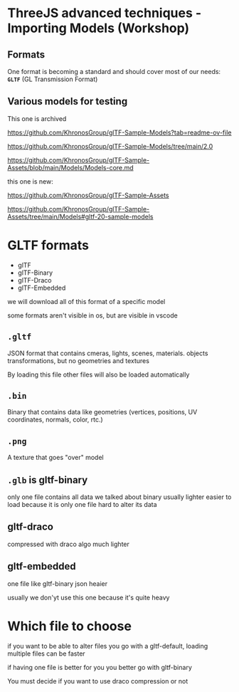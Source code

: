 # ThreeJS advanced techniques - Importing Models (Workshop)

## Formats

One format is becoming a standard and should cover most of our needs: **`GLTF`** (GL Transmission Format)

## Various models for testing

This one is archived

<https://github.com/KhronosGroup/glTF-Sample-Models?tab=readme-ov-file>

<https://github.com/KhronosGroup/glTF-Sample-Models/tree/main/2.0>

<https://github.com/KhronosGroup/glTF-Sample-Assets/blob/main/Models/Models-core.md>

this one is new:

<https://github.com/KhronosGroup/glTF-Sample-Assets>

<https://github.com/KhronosGroup/glTF-Sample-Assets/tree/main/Models#gltf-20-sample-models>


# GLTF formats

- glTF
- glTF-Binary
- glTF-Draco
- glTF-Embedded

we will download all of this format of a specific model

some formats aren't visible in os, but are visible in vscode

## `.gltf`

JSON format that contains cmeras, lights, scenes, materials. objects transformations, but no geometries and textures

By loading this file other files will also be loaded automatically

## `.bin`

Binary that contains data like geometries (vertices, positions, UV coordinates, normals, color, rtc.)

## `.png`

A texture that goes "over" model


## `.glb` is gltf-binary

only one file
contains all data we talked about
binary
usually lighter
easier to load because it is only one file
hard to alter its data


## gltf-draco

compressed with draco algo
much lighter

## gltf-embedded

one file like gltf-binary
json
heaier

usually we don'yt use this one because it's quite heavy

# Which file to choose

if you want to be able to alter files you go with a gltf-default, loading multiple files can be faster

if having one file is better for you you better go with gltf-binary

You must decide if you want to use draco compression or not